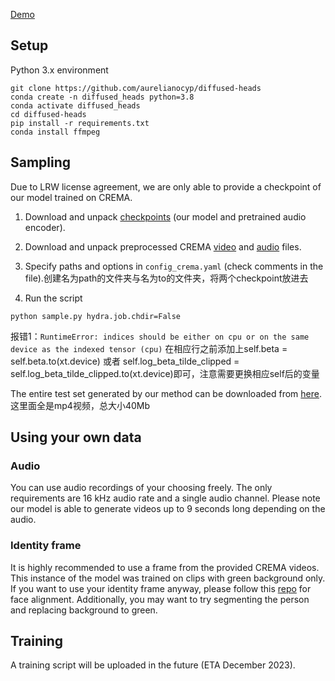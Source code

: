 [Demo](https://youtu.be/DSipIDj-5q0)


## Setup
Python 3.x environment
```
git clone https://github.com/aurelianocyp/diffused-heads
conda create -n diffused_heads python=3.8
conda activate diffused_heads
cd diffused-heads
pip install -r requirements.txt
conda install ffmpeg
```

## Sampling
Due to LRW license agreement, we are only able to provide a checkpoint of our model trained on CREMA.




1. Download and unpack [checkpoints](https://drive.google.com/file/d/1U90egQvzERHclTYPCjZadrEMyF7TAPa-/view?usp=drive_link) (our model and pretrained audio encoder).
   
2. Download and unpack preprocessed CREMA [video](https://drive.google.com/file/d/1rM0FZLGiy-bJcxpv4CTlbUf0FuROubdk/view?usp=drive_link) and [audio](https://drive.google.com/file/d/1uS7Vi8EwarJFGQhsYHDMSkQmaNuiJIVW/view?usp=drive_link) files.
   
3. Specify paths and options in `config_crema.yaml` (check comments in the file).创建名为path的文件夹与名为to的文件夹，将两个checkpoint放进去
   
4. Run the script
```
python sample.py hydra.job.chdir=False
```
报错1：`RuntimeError: indices should be either on cpu or on the same device as the indexed tensor (cpu)`
在相应行之前添加上self.beta = self.beta.to(xt.device) 或者 self.log_beta_tilde_clipped = self.log_beta_tilde_clipped.to(xt.device)即可，注意需要更换相应self后的变量

The entire test set generated by our method can be downloaded from [here](https://drive.google.com/file/d/1zWSqtV7O4WGkgh6WB55b8Mdg2lXXUudH/view?usp=drive_link).这里面全是mp4视频，总大小40Mb
## Using your own data
### Audio
You can use audio recordings of your choosing freely. The only requirements are 16 kHz audio rate and a single audio channel. Please note our model is able to generate videos up to 9 seconds long depending on the audio.

### Identity frame
It is highly recommended to use a frame from the provided CREMA videos. This instance of the model was trained on clips with green background only. If you want to use your identity frame anyway, please follow this [repo](https://github.com/DinoMan/face-processor) for face alignment. Additionally, you may want to try segmenting the person and replacing background to green.

## Training
A training script will be uploaded in the future (ETA December 2023).


